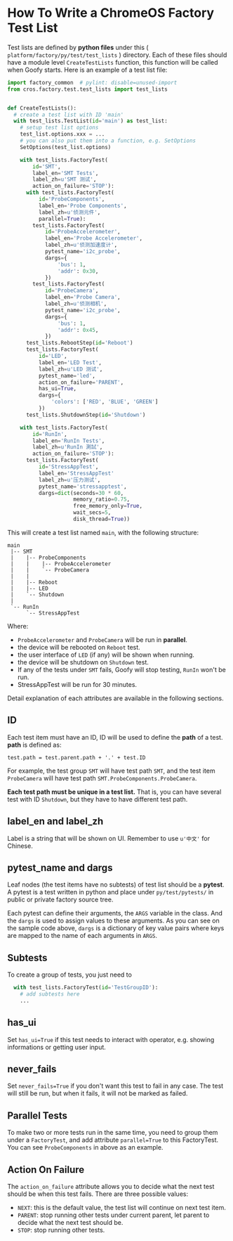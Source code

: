 # How To Write a ChromeOS Factory Test List
Test lists are defined by **python files** under this
( `platform/factory/py/test/test_lists` ) directory.  Each of these files
should have a module level `CreateTestLists` function, this function will be
called
when Goofy starts.  Here is an example of a test list file:

```python
import factory_common  # pylint: disable=unused-import
from cros.factory.test.test_lists import test_lists


def CreateTestLists():
  # create a test list with ID 'main'
  with test_lists.TestList(id='main') as test_list:
    # setup test list options
    test_list.options.xxx = ...
    # you can also put them into a function, e.g. SetOptions
    SetOptions(test_list.options)

    with test_lists.FactoryTest(
        id='SMT',
        label_en='SMT Tests',
        label_zh=u'SMT 测试',
        action_on_failure='STOP'):
      with test_lists.FactoryTest(
          id='ProbeComponents',
          label_en='Probe Components',
          label_zh=u'侦测元件',
          parallel=True):
        test_lists.FactoryTest(
            id='ProbeAccelerometer',
            label_en='Probe Accelerometer',
            label_zh=u'侦测加速度计',
            pytest_name='i2c_probe',
            dargs={
                'bus': 1,
                'addr': 0x30,
            })
        test_lists.FactoryTest(
            id='ProbeCamera',
            label_en='Probe Camera',
            label_zh=u'侦测相机',
            pytest_name='i2c_probe',
            dargs={
                'bus': 1,
                'addr': 0x45,
            })
      test_lists.RebootStep(id='Reboot')
      test_lists.FactoryTest(
          id='LED',
          label_en='LED Test',
          label_zh=u'LED 测试',
          pytest_name='led',
          action_on_failure='PARENT',
          has_ui=True,
          dargs={
              'colors': ['RED', 'BLUE', 'GREEN']
          })
      test_lists.ShutdownStep(id='Shutdown')

    with test_lists.FactoryTest(
        id='RunIn',
        label_en='RunIn Tests',
        label_zh=u'RunIn 測試',
        action_on_failure='STOP'):
      test_lists.FactoryTest(
          id='StressAppTest',
          label_en='StressAppTest'
          label_zh=u'压力测试',
          pytest_name='stressapptest',
          dargs=dict(seconds=30 * 60,
                     memory_ratio=0.75,
                     free_memory_only=True,
                     wait_secs=5,
                     disk_thread=True))
```

This will create a test list named `main`, with the following structure:

```text
main
 |-- SMT
 |    |-- ProbeComponents
 |    |    |-- ProbeAccelerometer
 |    |    `-- ProbeCamera
 |    |
 |    |-- Reboot
 |    |-- LED
 |    `-- Shutdown
 |
 `-- RunIn
      `-- StressAppTest
```

Where:
* `ProbeAccelerometer` and `ProbeCamera` will be run in **parallel**.
* the device will be rebooted on `Reboot` test.
* the user interface of `LED` (if any) will be shown when running.
* the device will be shutdown on `Shutdown` test.
* If any of the tests under `SMT` fails, Goofy will stop testing, `RunIn` won't
    be run.
* StressAppTest will be run for 30 minutes.

Detail explanation of each attributes are available in the following sections.

## ID
Each test item must have an ID, ID will be used to define the **path** of a
test.  **path** is defined as:

`test.path = test.parent.path + '.' + test.ID`

For example, the test group `SMT` will have test path `SMT`, and the test item
`ProbeCamera` will have test path `SMT.ProbeComponents.ProbeCamera`.

**Each test path must be unique in a test list.**  That is, you can have several
test with ID `Shutdown`, but they have to have different test path.

## label_en and label_zh
Label is a string that will be shown on UI.  Remember to use `u'中文'` for
Chinese.

## pytest_name and dargs
Leaf nodes (the test items have no subtests) of test list should be a
**pytest**.  A pytest is a test written in python and place under
`py/test/pytests/` in public or private factory source tree.

Each pytest can define their arguments, the `ARGS` variable in the class.  And
the `dargs` is used to assign values to these arguments.  As you can see on the
sample code above, `dargs` is a dictionary of key value pairs where keys are
mapped to the name of each arguments in `ARGS`.

## Subtests
To create a group of tests, you just need to

```python
  with test_lists.FactoryTest(id='TestGroupID'):
    # add subtests here
    ...
```

## has_ui
Set `has_ui=True` if this test needs to interact with operator, e.g. showing
informations or getting user input.

## never_fails
Set `never_fails=True` if you don't want this test to fail in any case.
The test will still be run, but when it fails, it will not be marked as failed.

## Parallel Tests
To make two or more tests run in the same time, you need to group them under a
`FactoryTest`, and add attribute `parallel=True` to this FactoryTest.
You can see `ProbeComponents` in above as an example.

## Action On Failure
The `action_on_failure` attribute allows you to decide what the next test should
be when this test fails.  There are three possible values:
* `NEXT`: this is the default value, the test list will continue on next test
    item.
* `PARENT`: stop running other tests under current parent, let parent to decide
    what the next test should be.
* `STOP`: stop running other tests.
